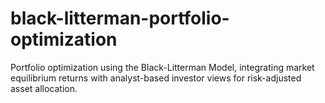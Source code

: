 # black-litterman-portfolio-optimization
Portfolio optimization using the Black-Litterman Model, integrating market equilibrium returns with analyst-based investor views for risk-adjusted asset allocation.
